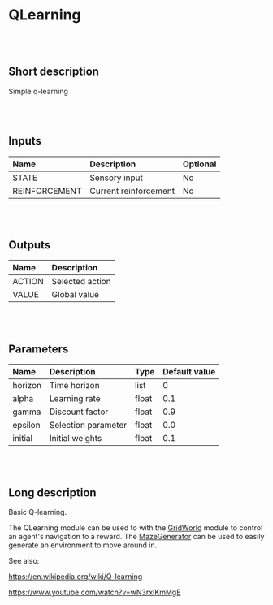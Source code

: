 # QLearning


<br><br>
## Short description

Simple q-learning

<br><br>

## Inputs

|Name|Description|Optional|
|:----|:-----------|:-------|
|STATE|Sensory input|No|
|REINFORCEMENT|Current reinforcement|No|

<br><br>

## Outputs

|Name|Description|
|:----|:-----------|
|ACTION|Selected action|
|VALUE|Global value|

<br><br>

## Parameters

|Name|Description|Type|Default value|
|:----|:-----------|:----|:-------------|
|horizon|Time horizon|list|0|
|alpha|Learning rate|float|0.1|
|gamma|Discount factor|float|0.9|
|epsilon|Selection parameter|float|0.0|
|initial|Initial weights|float|0.1|

<br><br>
## Long description
Basic Q-learning.

The QLearning module can be used to with the [GridWorld](https://github.com/ikaros-project/ikaros/blob/master/Source/Modules/EnvironmentModules/GridWorld) module to control an agent's navigation to a reward. The [MazeGenerator](https://github.com/ikaros-project/ikaros/blob/master/Source/Modules/EnvironmentModules/MazeGenerator) can be used to easily generate an environment to move around in.

See also:

https://en.wikipedia.org/wiki/Q-learning

https://www.youtube.com/watch?v=wN3rxIKmMgE
